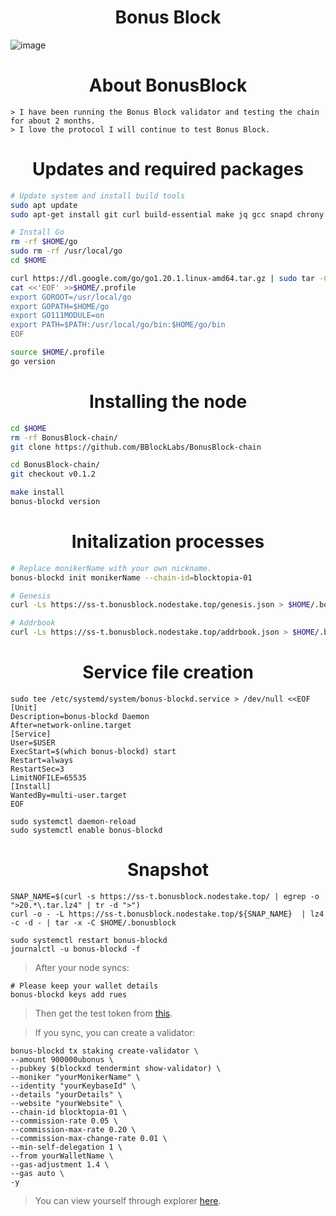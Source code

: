 <h1 align="center"> Bonus Block </h1>

![image](https://github.com/ruesandora/bonus-block/assets/101149671/499f1907-d4bf-4345-9b3f-0bdc1164f3d1)

<h1 align="center"> About BonusBlock </h1>

```
> I have been running the Bonus Block validator and testing the chain for about 2 months.
> I love the protocol I will continue to test Bonus Block.
```

<h1 align="center"> Updates and required packages </h1>

```sh
# Update system and install build tools
sudo apt update
sudo apt-get install git curl build-essential make jq gcc snapd chrony lz4 tmux unzip bc -y

# Install Go
rm -rf $HOME/go
sudo rm -rf /usr/local/go
cd $HOME

curl https://dl.google.com/go/go1.20.1.linux-amd64.tar.gz | sudo tar -C/usr/local -zxvf -
cat <<'EOF' >>$HOME/.profile
export GOROOT=/usr/local/go
export GOPATH=$HOME/go
export GO111MODULE=on
export PATH=$PATH:/usr/local/go/bin:$HOME/go/bin
EOF

source $HOME/.profile
go version
```

<h1 align="center"> Installing the node </h1>

```sh
cd $HOME
rm -rf BonusBlock-chain/
git clone https://github.com/BBlockLabs/BonusBlock-chain

cd BonusBlock-chain/
git checkout v0.1.2

make install
bonus-blockd version
```

<h1 align="center"> Initalization processes </h1>

```sh
# Replace monikerName with your own nickname.
bonus-blockd init monikerName --chain-id=blocktopia-01

# Genesis
curl -Ls https://ss-t.bonusblock.nodestake.top/genesis.json > $HOME/.bonusblock/config/genesis.json 

# Addrbook
curl -Ls https://ss-t.bonusblock.nodestake.top/addrbook.json > $HOME/.bonusblock/config/addrbook.json
```

<h1 align="center"> Service file creation </h1>

```
sudo tee /etc/systemd/system/bonus-blockd.service > /dev/null <<EOF
[Unit]
Description=bonus-blockd Daemon
After=network-online.target
[Service]
User=$USER
ExecStart=$(which bonus-blockd) start
Restart=always
RestartSec=3
LimitNOFILE=65535
[Install]
WantedBy=multi-user.target
EOF

sudo systemctl daemon-reload
sudo systemctl enable bonus-blockd
```

<h1 align="center"> Snapshot </h1>

```
SNAP_NAME=$(curl -s https://ss-t.bonusblock.nodestake.top/ | egrep -o ">20.*\.tar.lz4" | tr -d ">")
curl -o - -L https://ss-t.bonusblock.nodestake.top/${SNAP_NAME}  | lz4 -c -d - | tar -x -C $HOME/.bonusblock

sudo systemctl restart bonus-blockd
journalctl -u bonus-blockd -f
```

> After your node syncs:

```
# Please keep your wallet details
bonus-blockd keys add rues
```

> Then get the test token from [this](https://faucet.bonusblock.io/).

> If you sync, you can create a validator:

```
bonus-blockd tx staking create-validator \
--amount 900000ubonus \
--pubkey $(blockxd tendermint show-validator) \
--moniker "yourMonikerName" \
--identity "yourKeybaseId" \
--details "yourDetails" \
--website "yourWebsite" \
--chain-id blocktopia-01 \
--commission-rate 0.05 \
--commission-max-rate 0.20 \
--commission-max-change-rate 0.01 \
--min-self-delegation 1 \
--from yourWalletName \
--gas-adjustment 1.4 \
--gas auto \
-y
```

> You can view yourself through explorer [here](https://explorer.nodestake.top/bonusblock-testnet/staking/bonusvaloper1du5pqppjfcrmdcm9js28sc6nqhvg4wfx6qfwck).












